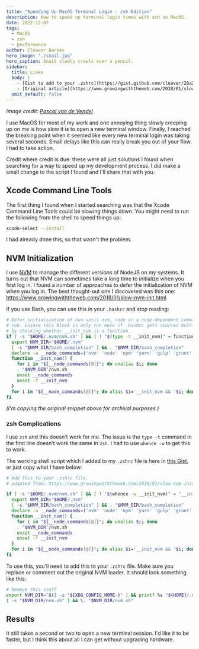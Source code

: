 ```yaml
---
title: "Speeding Up MacOS Terminal Login - zsh Edition"
description: How to speed up terminal login times with zsh on MacOS.
date: 2022-12-07
tags:
  - MacOS
  - zsh
  - performance
author: Cleaver Barnes
hero_image: "./snail.jpg"
hero_caption: Snail slowly crawls over a pencil.
sidebar:
  title: Links
  body: |
    - [Gist to add to your .zshrc](https://gist.github.com/cleaver/28a20373161e3bc8bfa9a903c3fab32f)<br />
    - [Original article](https://www.growingwiththeweb.com/2018/01/slow-nvm-init.html)
  omit_default: false
---
```

*Image credit: [Pascal van de Vendel](https://unsplash.com/@pascalvendel)*

I use MacOS for most of my work and one annoying thing slowly creeping up on me is how slow it is to open a new terminal window. Finally, I reached the breaking point when it seemed like every new terminal login was taking several seconds. Small delays like this can really break you out of your flow. I had to take action.

<!-- more -->

Credit where credit is due: these were all just solutions I found when searching for a way to speed up my development process. I did make a small change to the script I found and I'll share that with you.

## Xcode Command Line Tools

The first thing I found when I started searching was that the Xcode Command Line Tools could be slowing things down. You might need to run the following from the shell to speed things up:

```bash
xcode-select --install
```

I had already done this, so that wasn't the problem.

## NVM Initialization

I use [NVM](https://github.com/nvm-sh/nvm) to manage the different versions of NodeJS on my systems. It turns out that NVM can sometimes take a long time to initialize when you first log in. I found a number of approaches to defer the initialization of NVM when you log in. The best thought-out one I discovered was this one: https://www.growingwiththeweb.com/2018/01/slow-nvm-init.html

If you use Bash, you can use this in your `.bashrc` and stop reading:

```bash
# Defer initialization of nvm until nvm, node or a node-dependent command is
# run. Ensure this block is only run once if .bashrc gets sourced multiple times
# by checking whether __init_nvm is a function.
if [ -s "$HOME/.nvm/nvm.sh" ] && [ ! "$(type -t __init_nvm)" = function ]; then
  export NVM_DIR="$HOME/.nvm"
  [ -s "$NVM_DIR/bash_completion" ] && . "$NVM_DIR/bash_completion"
  declare -a __node_commands=('nvm' 'node' 'npm' 'yarn' 'gulp' 'grunt' 'webpack')
  function __init_nvm() {
    for i in "${__node_commands[@]}"; do unalias $i; done
    . "$NVM_DIR"/nvm.sh
    unset __node_commands
    unset -f __init_nvm
  }
  for i in "${__node_commands[@]}"; do alias $i='__init_nvm && '$i; done
fi
```
*(I'm copying the original snippet above for archival purposes.)*

### zsh Complications

I use `zsh` and this doesn't work for me. The issue is the `type -t` command in the first line doesn't work the same in `zsh`. I had to use `whence -w` to get this to work.

The working shell script which I added to my `.zshrc` file is here in [this Gist](https://gist.github.com/cleaver/28a20373161e3bc8bfa9a903c3fab32f), or just copy what I have below:

```bash
# Add this to your .zshrc file.
# adapted from: https://www.growingwiththeweb.com/2018/01/slow-nvm-init.html

if [ -s "$HOME/.nvm/nvm.sh" ] && [ ! "$(whence -w __init_nvm)" = "__init_nvm: function" ]; then
  export NVM_DIR="$HOME/.nvm"
  [ -s "$NVM_DIR/bash_completion" ] && . "$NVM_DIR/bash_completion"
  declare -a __node_commands=('nvm' 'node' 'npm' 'yarn' 'gulp' 'grunt' 'webpack')
  function __init_nvm() {
    for i in "${__node_commands[@]}"; do unalias $i; done
    . "$NVM_DIR"/nvm.sh
    unset __node_commands
    unset -f __init_nvm
  }
  for i in "${__node_commands[@]}"; do alias $i='__init_nvm && '$i; done
fi
```

To use this, you'll need to add this to your `.zshrc` file. Make sure you replace or comment out the original NVM loader. It should look something like this:

```bash
# Remove this stuff
export NVM_DIR="$([ -z "${XDG_CONFIG_HOME-}" ] && printf %s "${HOME}/.nvm" || printf %s "${XDG_CONFIG_HOME}/nvm")"
[ -s "$NVM_DIR/nvm.sh" ] && \. "$NVM_DIR/nvm.sh"
```

## Results

It still takes a second or two to open a new terminal session. I'd like it to be faster, but I think this about all I can get without upgrading hardware.
